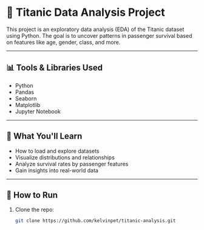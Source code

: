 # 🚢 Titanic Data Analysis Project

This project is an exploratory data analysis (EDA) of the Titanic dataset using Python. The goal is to uncover patterns in passenger survival based on features like age, gender, class, and more.

---

## 📊 Tools & Libraries Used

- Python
- Pandas
- Seaborn
- Matplotlib
- Jupyter Notebook

---

## 🧠 What You'll Learn

- How to load and explore datasets
- Visualize distributions and relationships
- Analyze survival rates by passenger features
- Gain insights into real-world data

---

## 🚀 How to Run

1. Clone the repo:
   ```bash
   git clone https://github.com/kelvinpet/titanic-analysis.git
